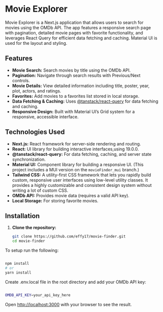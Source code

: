 # Movie Explorer

Movie Explorer is a Next.js application that allows users to search for movies using the OMDb API. The app features a responsive search page with pagination, detailed movie pages with favorite functionality, and leverages React Query for efficient data fetching and caching. Material UI is used for the layout and styling.

## Features

- **Movie Search:** Search movies by title using the OMDb API.
- **Pagination:** Navigate through search results with Previous/Next controls.
- **Movie Details:** View detailed information including title, poster, year, plot, actors, and ratings.
- **Favorites:** Add movies to a favorites list stored in local storage.
- **Data Fetching & Caching:** Uses [@tanstack/react-query](https://tanstack.com/query/latest) for data fetching and caching.
- **Responsive Design:** Built with Material UI’s Grid system for a responsive, accessible interface.

## Technologies Used

- **Next.js:** React framework for server-side rendering and routing.
- **React:** UI library for building interactive interfaces,using 19.0.0.
- **@tanstack/react-query:** For data fetching, caching, and server state synchronization.
- **Material UI:** Component library for building a responsive UI.  (This project includes a MUI version on the `movieFinder_mui` branch.)
- **Tailwind CSS:** A utility-first CSS framework that lets you rapidly build custom, responsive user interfaces using low-level utility classes. It provides a highly customizable and consistent design system without writing a lot of custom CSS.
- **OMDb API:** Provides movie data (requires a valid API key).
- **Local Storage:** For storing favorite movies.

## Installation

1. **Clone the repository:**

   ```bash
   git clone https://github.com/effy17/movie-finder.git
   cd movie-finder

To setup run the following:
```bash

npm install
# or
yarn install

```
Create .env.local file in the root directory and add your OMDb API key:
```bash

OMDB_API_KEY=your_api_key_here

```

Open [http://localhost:3000](http://localhost:3000) with your browser to see the result.

